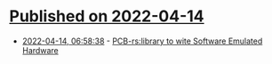 # [Published on 2022-04-14](index.md)

* [2022-04-14, 06:58:38](https://news.ycombinator.com/item?id=31024101) - [PCB-rs:library to wite Software Emulated Hardware](https://github.com/YJDoc2/pcb-rs)
